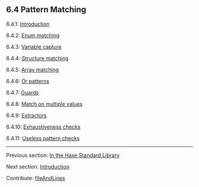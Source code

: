 ## 6.4 Pattern Matching

6.4.1: [Introduction](lf-pattern-matching-introduction.md)

6.4.2: [Enum matching](lf-pattern-matching-enums.md)

6.4.3: [Variable capture](lf-pattern-matching-variable-capture.md)

6.4.4: [Structure matching](lf-pattern-matching-structure.md)

6.4.5: [Array matching](lf-pattern-matching-array.md)

6.4.6: [Or patterns](lf-pattern-matching-or.md)

6.4.7: [Guards](lf-pattern-matching-guards.md)

6.4.8: [Match on multiple values](lf-pattern-matching-tuples.md)

6.4.9: [Extractors](lf-pattern-matching-extractors.md)

6.4.10: [Exhaustiveness checks](lf-pattern-matching-exhaustiveness.md)

6.4.11: [Useless pattern checks](lf-pattern-matching-unused.md)

---

Previous section: [In the Haxe Standard Library](lf-static-extension-in-std.md)

Next section: [Introduction](lf-pattern-matching-introduction.md)

Contribute: [fileAndLines](https://github.com/HaxeFoundation/HaxeManual/blob/master/06-language-features.tex#L115-115)